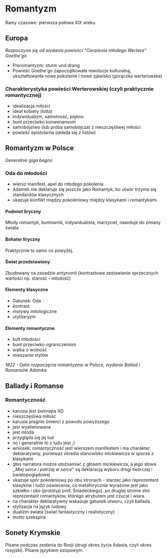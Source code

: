 # Romantyzm
Ramy czasowe: pierwsza połowa XIX wieku

## Europa
*Rozpoczyna się od wydania powieści "Cierpienia młodego Wertera" Goethe'go*
- Preromantyzm: sturm und drang
- Powieść Goethe'go zapoczątkowała rewolucje kulturalną, ukształtowanła nowe pokolenie i nowe zjawisko (gorączka werterowska)

### Charakterystyka powieści Werterowskiej (czyli praktycznie romantycznej)
- idealizacja miłości
- ideał kobiety (lotta)
- indywidualizm, samotność, piękno
- bunt przeciwko konwenansom
- samobójstwo (lub próba samobójcza) z nieszczęśliwej miłości
- powieść epistolarna (składa się z listów)

## Romantyzm w Polsce
*Generalnie giga bagno*
### Oda do młodości
- wiersz manifest, apel do młodego pokolenia
- Adamek nie deklaruje się jeszcze jako Romantyk, bo utwór trzyma się standardów klasycznych
- ukazuje konflikt między pokoleniowy między klasykami i romantykami

#### Podmiot liryczny
Młody romantyk, buntownik, indywidualista, marzyciel, nawołuje do zmiany świata
#### Bohater liryczny
Praktycznie to samo co powyżej.
#### Świat przedstawiony
Zbudowany na zasadzie antynomii (kontrastowe zestawienie sprzecznych wartości np. starość - młodość)

#### Elementy klasyczne
- Gatunek: Oda
- kontrast
- motywy mitologiczne
- utylitaryzm

#### Elementy romantyczne
- kult młodości
- bunt przeciwko ograniczeniom
- walka o wolność
- mieszanie stylów

*1822 - Data rozpoczęcia romantyzmu w Polsce, wydanie Ballad i Romansów Adamka*

## Ballady i Romanse
### Romantyczność
- karusia jest świrnięta XD
- nieszczęśliwa miłość
- karusia pragnie śmierci z powodu powyższego
- jest wyalienowana
- jest młoda
- przygląda się jej lud
- no i generalnie to z ludu jest ;)
- wniosek: romantyczność jest wierszem manifestem i ma charakter deklaratywny, ponieważ określa stanowisko mickiewicza w sporze z klasykami
- głos narratora można utożsamiać z głosem mickiewicza, a jego słowa ,,*Miej serce i patrzaj w serce*" są deklaracją wyboru drogi twórczej i światopoglądowej
- ukazuje spór pokoleniowy po obu stronach - starzec jako reprezentant klasyków i ludzi oświecenia, co metaforycznie wyrażone jest jako szkiełko i oko (prototyp prof. Śniadeckiego). po drugiej stronie stoi reprezentant romantyków, którego atrybutem jest czucie i wiara.
- na charakter deklaratywny wskazuje gatunek utworu, czyli ballada
- stylizacja na język ludowy
- dualizm świata (świat fantastyczny i realistyczny)
- motto szekspira

## Sonety Krymskie
Pisane podczas zesłania do Rosji (drugi okres życia Adasia, czyli okres rosyjski). Pisane językiem ezopowym. 